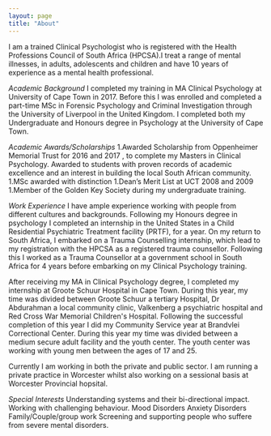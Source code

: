 ```yaml
---
layout: page
title: "About"
---
```

I am a trained Clinical Psychologist who is registered with the Health Professions Council of South Africa (HPCSA).I treat a range of mental illnesses, in adults, adolescents and children and have 10 years of experience as a mental health professional. 

*Academic Background*
I completed my training in MA Clinical Psychology at University of Cape Town in 2017. Before this I was enrolled and completed a part-time MSc in Forensic Psychology and Criminal Investigation through the University of Liverpool in the United Kingdom. I completed both my Undergraduate and Honours degree in Psychology at the University of Cape Town.  

*Academic Awards/Scholarships*
1.Awarded Scholarship from Oppenheimer Memorial Trust for 2016 and 2017 , to complete my Masters in Clinical Psychology. Awarded to students with proven records of academic excellence and an interest in building the local South African community. 
1.MSc awarded with distinction 
1.Dean’s Merit List at UCT 2008 and 2009 
1.Member of the Golden Key Society during my undergraduate training.

*Work Experience*
I have ample experience working with people from different cultures and backgrounds. Following my Honours degree in psychology I completed an internship in the United States in a Child Residential Psychiatric Treatment facility (PRTF), for a year. On my return to South Africa, I embarked on a Trauma Counselling internship, which lead to my registration with the HPCSA as a registered trauma counsellor. Following this I worked as a Trauma Counsellor at a government school in South Africa for 4 years before embarking on my Clinical Psychology training. 

After receiving my MA in Clinical Psychology degree, I completed my internship at Groote Schuur Hospital in Cape Town. During this year, my time was divided between Groote Schuur a tertiary Hospital, Dr Abdurahman a local community clinic, Valkenberg a psychiatric hospital and Red Cross War Memorial Children's Hospital. Following the successful completion of this year I did my Community Service year at Brandvlei Correctional Center. During this year my time was divided between a medium secure adult facility and the youth center. The youth center was working with young men between the ages of 17 and 25. 

Currently I am working in both the private and public sector. I am running a private practice in Worcester whilst also working on a sessional basis at Worcester Provincial hopsital.  

*Special Interests*
Understanding systems and their bi-directional impact.
Working with challenging behaviour.
Mood Disorders
Anxiety Disorders
Family/Couple/group work
Screening and supporting people who suffere from severe mental disorders.
